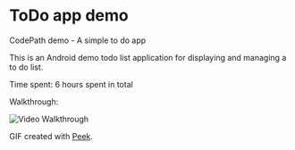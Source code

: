 # ToDo app demo
CodePath demo - A simple to do app

This is an Android demo todo list application for displaying and managing a to do list.

Time spent: 6 hours spent in total
 
Walkthrough:

![Video Walkthrough](https://github.com/omersalar/ToDo-app-demo/blob/master/Todo%20app.gif)

GIF created with [Peek](https://github.com/phw/peek#peek---an-animated-gif-recorder).



